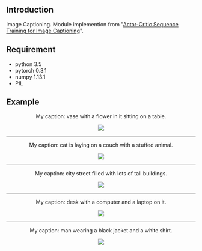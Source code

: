 ## Introduction
Image Captioning.
Module implemention from "[Actor-Critic Sequence Training for Image Captioning](https://arxiv.org/abs/1706.09601)". <br>

## Requirement
* python 3.5
* pytorch 0.3.1
* numpy 1.13.1
* PIL

## Example

<p align="center">My caption: vase with a flower in it sitting on a table.</p>
<p align="center"><img src="example/000000249025.jpg" /></p>

***

<p align="center">My caption: cat is laying on a couch with a stuffed animal.</p>
<p align="center"><img src="example/000000046378.jpg" /></p>

***

<p align="center">My caption: city street filled with lots of tall buildings.</p>
<p align="center"><img src="example/000000221754.jpg" /></p>

***

<p align="center">My caption: desk with a computer and a laptop on it.</p>
<p align="center"><img src="example/000000063740.jpg" /></p>

***

<p align="center">My caption: man wearing a black jacket and a white shirt.</p>
<p align="center"><img src="example/000000228214.jpg" /></p>